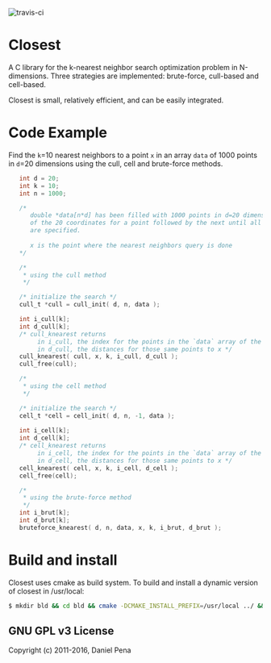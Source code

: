 
![travis-ci](https://travis-ci.org/trifling/closest.svg?branch=master)


# Closest 
 
A C library for the k-nearest neighbor search optimization problem in N-dimensions. 
Three strategies are implemented: brute-force, cull-based and cell-based. 

Closest is small, relatively efficient, and can be easily integrated.


# Code Example

Find the `k`=10 nearest neighbors to a point `x` in an array `data` of 1000 points in `d`=20 dimensions
using the cull, cell and brute-force methods.

```c
   int d = 20;
   int k = 10;
   int n = 1000;

   /* 
      double *data[n*d] has been filled with 1000 points in d=20 dimensions, each
      of the 20 coordinates for a point followed by the next until all 1000 
      are specified.
     
      x is the point where the nearest neighbors query is done
   */

   /* 
    * using the cull method 
    */ 

   /* initialize the search */
   cull_t *cull = cull_init( d, n, data ); 

   int i_cull[k];
   int d_cull[k];
   /* cull_knearest returns 
        in i_cull, the index for the points in the `data` array of the k-nearest neighbors to x 
        in d_cull, the distances for those same points to x */
   cull_knearest( cull, x, k, i_cull, d_cull ); 
   cull_free(cull);

   /* 
    * using the cell method 
    */ 

   /* initialize the search */
   cell_t *cell = cell_init( d, n, -1, data );
   
   int i_cell[k];
   int d_cell[k];
   /* cell_knearest returns 
        in i_cell, the index for the points in the `data` array of the k-nearest neighbors to x 
        in d_cell, the distances for those same points to x */
   cell_knearest( cell, x, k, i_cell, d_cell ); 
   cell_free(cell);

   /* 
    * using the brute-force method 
    */ 
   int i_brut[k];
   int d_brut[k];
   bruteforce_knearest( d, n, data, x, k, i_brut, d_brut ); 

```

# Build and install

Closest uses cmake as build system. To build and install a dynamic version of closest in /usr/local:

```bash
$ mkdir bld && cd bld && cmake -DCMAKE_INSTALL_PREFIX=/usr/local ../ && make && make install && cd ..
``` 

## GNU GPL v3 License
Copyright (c) 2011-2016, Daniel Pena 

